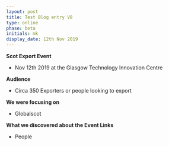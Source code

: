 ```yaml
---
layout: post
title: Test Blog entry V8
type: online
phase: beta
initials: mk
display_date: 12th Nov 2019
---
```


**Scot Export Event**
- Nov 12th 2019 at the Glasgow Technology Innovation Centre

**Audience**
- Circa 350 Exporters or people looking to export

**We were focusing on**
- Globalscot

**What we discovered about the Event Links**
- People

<!--more-->
